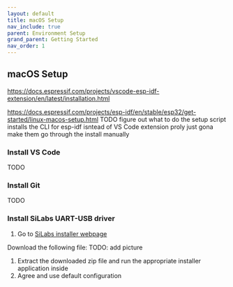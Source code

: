 ```yaml
---
layout: default
title: macOS Setup
nav_include: true
parent: Environment Setup
grand_parent: Getting Started
nav_order: 1
---
```


## macOS Setup
https://docs.espressif.com/projects/vscode-esp-idf-extension/en/latest/installation.html



https://docs.espressif.com/projects/esp-idf/en/stable/esp32/get-started/linux-macos-setup.html
TODO figure out what to do the setup script installs the CLI for esp-idf isntead of VS Code extension
proly just gona make them go through the install manually




### Install VS Code
TODO

### Install Git
TODO

### Install SiLabs UART-USB driver
1. Go to [SiLabs installer webpage](https://www.silabs.com/developer-tools/usb-to-uart-bridge-vcp-drivers?tab=downloads)

Download the following file:
TODO: add picture

1. Extract the downloaded zip file and run the appropriate installer application inside
1. Agree and use default configuration

